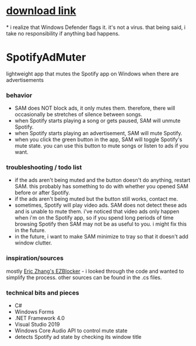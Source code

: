 # [download link](https://github.com/epicnyanpandi/SpotifyAdMuter/releases/download/v1.0/SpotifyAdMuter.exe)

\* i realize that Windows Defender flags it. it's not a virus. that being said, i take no responsibility if anything bad happens.

# SpotifyAdMuter
lightweight app that mutes the Spotify app on Windows when there are advertisements


### behavior
- SAM does NOT block ads, it only mutes them. therefore, there will occasionally be stretches of silence between songs.
- when Spotify starts playing a song or gets paused, SAM will unmute Spotify.
- when Spotify starts playing an advertisement, SAM will mute Spotify.
- when you click the green button in the app, SAM will toggle Spotify's mute state. you can use this button to mute songs or listen to ads if you want.


### troubleshooting / todo list
- if the ads aren't being muted and the button doesn't do anything, restart SAM. this probably has something to do with whether you opened SAM before or after Spotify.
- if the ads aren't being muted but the button still works, contact me.
- sometimes, Spotify will play video ads. SAM does not detect these ads and is unable to mute them. i've noticed that video ads only happen when i'm on the Spotify app, so if you spend long periods of time browsing Spotify then SAM may not be as useful to you. i might fix this in the future.
- in the future, i want to make SAM minimize to tray so that it doesn't add window clutter.


### inspiration/sources
mostly [Eric Zhang's EZBlocker](https://github.com/Xeroday/Spotify-Ad-Blocker) - i looked through the code and wanted to simplify the process. other sources can be found in the .cs files.


### technical bits and pieces
- C#
- Windows Forms
- .NET Framework 4.0
- Visual Studio 2019
- Windows Core Audio API to control mute state
- detects Spotify ad state by checking its window title

